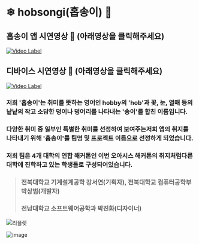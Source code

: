 # ❄ hobsongi(홉송이) 🌹
## 홉송이 앱 시연영상 🚀 (아래영상을 클릭해주세요)
[![Video Label](https://user-images.githubusercontent.com/43921054/104270412-cf742b00-54db-11eb-8e96-db1d624c2d40.png)](https://www.youtube.com/watch?v=nDTC2sGPuxk&feature=youtu.be)


## 디바이스 시연영상 🚀 (아래영상을 클릭해주세요)
[![Video Label](https://user-images.githubusercontent.com/43921054/104270735-8c668780-54dc-11eb-9001-188359f2d5f2.png)](https://www.youtube.com/watch?v=zpSc-PGEjcI&list=PLFt1iggN41KuzSyq0qRHDlgV9lWqYTAPV&index=2)

### 저희 '홉송이'는 취미를 뜻하는 영어인 hobby의 'hob'과 꽃, 눈, 열매 등의 낱낱의 작고 소담한 덩이나 덩어리를 나타내는 '송이'를 합친 이름입니다.

### 다양한 취미 중 일부인 특별한 취미를 선정하여 보여주는저희 앱의 취지를 나타내기 위해 '홉송이'를  팀명 및 프로젝트 이름으로 선정하게 되었습니다.
### 저희 팀은 4개 대학의 연합 해커톤인 이번 오아시스 해커톤의 취지처럼다른 대학에 진학하고 있는 학생들로 구성되어있습니다.
> ### 전북대학교 기계설계공학 강서연(기획자),  전북대학교 컴퓨터공학부 박상범(개발자)
> ### 전남대학교 소프트웨어공학과 박진화(디자이너)


![리플렛](https://user-images.githubusercontent.com/43921054/103744279-d8c74880-5040-11eb-8413-28761b82ca6b.png)

![image](https://user-images.githubusercontent.com/43921054/103746294-390bb980-5044-11eb-90da-fb13b64cfca1.png)
